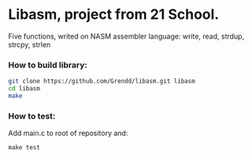 
# Libasm, project from 21 School.
Five functions, writed on NASM assembler language:
write, read, strdup, strcpy, strlen

### How to build library:
```bash
git clone https://github.com/Grendd/libasm.git libasm
cd libasm
make
```
### How to test:  
Add main.c to root of repository and:  
```
make test
```

